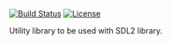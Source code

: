 [![Build Status](https://travis-ci.org/octaspire/sdl2-utils.svg?branch=master)](https://travis-ci.org/octaspire/sdl2-utils) [![License](https://img.shields.io/badge/License-Apache%202.0-blue.svg)](https://opensource.org/licenses/Apache-2.0)


Utility library to be used with SDL2 library.

